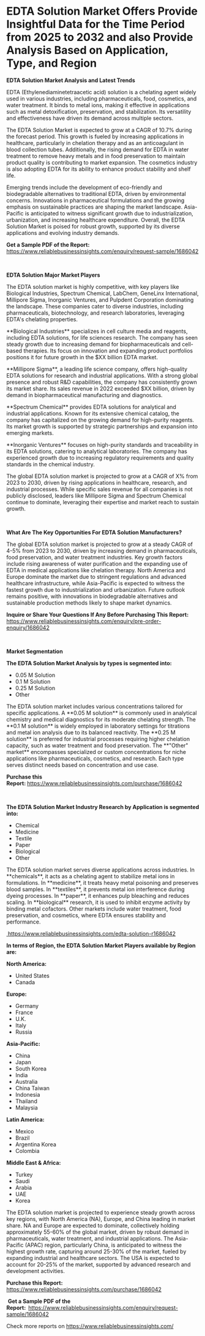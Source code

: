 <p><h1>EDTA Solution Market Offers Provide Insightful Data for the Time Period from 2025 to 2032 and also Provide Analysis Based on Application, Type, and Region</h1></p><p><strong>EDTA Solution Market Analysis and Latest Trends</strong></p>
<p><p>EDTA (Ethylenediaminetetraacetic acid) solution is a chelating agent widely used in various industries, including pharmaceuticals, food, cosmetics, and water treatment. It binds to metal ions, making it effective in applications such as metal detoxification, preservation, and stabilization. Its versatility and effectiveness have driven its demand across multiple sectors.</p><p>The EDTA Solution Market is expected to grow at a CAGR of 10.7% during the forecast period. This growth is fueled by increasing applications in healthcare, particularly in chelation therapy and as an anticoagulant in blood collection tubes. Additionally, the rising demand for EDTA in water treatment to remove heavy metals and in food preservation to maintain product quality is contributing to market expansion. The cosmetics industry is also adopting EDTA for its ability to enhance product stability and shelf life.</p><p>Emerging trends include the development of eco-friendly and biodegradable alternatives to traditional EDTA, driven by environmental concerns. Innovations in pharmaceutical formulations and the growing emphasis on sustainable practices are shaping the market landscape. Asia-Pacific is anticipated to witness significant growth due to industrialization, urbanization, and increasing healthcare expenditure. Overall, the EDTA Solution Market is poised for robust growth, supported by its diverse applications and evolving industry demands.</p></p>
<p><strong>Get a Sample PDF of the Report:&nbsp;</strong> <a href="https://www.reliablebusinessinsights.com/enquiry/request-sample/1686042?utm_campaign=950&utm_medium=2&utm_source=Github&utm_content=ia&utm_term=26012025&utm_id=edta-solution">https://www.reliablebusinessinsights.com/enquiry/request-sample/1686042</a></p>
<p>&nbsp;</p>
<p><strong>EDTA Solution Major Market Players</strong></p>
<p><p>The EDTA solution market is highly competitive, with key players like Biological Industries, Spectrum Chemical, LabChem, GeneLinx International, Millipore Sigma, Inorganic Ventures, and Pulpdent Corporation dominating the landscape. These companies cater to diverse industries, including pharmaceuticals, biotechnology, and research laboratories, leveraging EDTA's chelating properties.</p><p>**Biological Industries** specializes in cell culture media and reagents, including EDTA solutions, for life sciences research. The company has seen steady growth due to increasing demand for biopharmaceuticals and cell-based therapies. Its focus on innovation and expanding product portfolios positions it for future growth in the $XX billion EDTA market.</p><p>**Millipore Sigma**, a leading life science company, offers high-quality EDTA solutions for research and industrial applications. With a strong global presence and robust R&D capabilities, the company has consistently grown its market share. Its sales revenue in 2022 exceeded $XX billion, driven by demand in biopharmaceutical manufacturing and diagnostics.</p><p>**Spectrum Chemical** provides EDTA solutions for analytical and industrial applications. Known for its extensive chemical catalog, the company has capitalized on the growing demand for high-purity reagents. Its market growth is supported by strategic partnerships and expansion into emerging markets.</p><p>**Inorganic Ventures** focuses on high-purity standards and traceability in its EDTA solutions, catering to analytical laboratories. The company has experienced growth due to increasing regulatory requirements and quality standards in the chemical industry.</p><p>The global EDTA solution market is projected to grow at a CAGR of X% from 2023 to 2030, driven by rising applications in healthcare, research, and industrial processes. While specific sales revenue for all companies is not publicly disclosed, leaders like Millipore Sigma and Spectrum Chemical continue to dominate, leveraging their expertise and market reach to sustain growth.</p></p>
<p>&nbsp;</p>
<p><strong>What Are The Key Opportunities For EDTA Solution Manufacturers?</strong></p>
<p><p>The global EDTA solution market is projected to grow at a steady CAGR of 4-5% from 2023 to 2030, driven by increasing demand in pharmaceuticals, food preservation, and water treatment industries. Key growth factors include rising awareness of water purification and the expanding use of EDTA in medical applications like chelation therapy. North America and Europe dominate the market due to stringent regulations and advanced healthcare infrastructure, while Asia-Pacific is expected to witness the fastest growth due to industrialization and urbanization. Future outlook remains positive, with innovations in biodegradable alternatives and sustainable production methods likely to shape market dynamics.</p></p>
<p><strong>Inquire or Share Your Questions If Any Before Purchasing This Report:</strong> <a href="https://www.reliablebusinessinsights.com/enquiry/pre-order-enquiry/1686042?utm_campaign=950&utm_medium=2&utm_source=Github&utm_content=ia&utm_term=26012025&utm_id=edta-solution">https://www.reliablebusinessinsights.com/enquiry/pre-order-enquiry/1686042</a></p>
<p>&nbsp;</p>
<p><strong>Market Segmentation</strong></p>
<p><strong>The EDTA Solution Market Analysis by types is segmented into:</strong></p>
<p><ul><li>0.05 M Solution</li><li>0.1 M Solution</li><li>0.25 M Solution</li><li>Other</li></ul></p>
<p><p>The EDTA solution market includes various concentrations tailored for specific applications. A **0.05 M solution** is commonly used in analytical chemistry and medical diagnostics for its moderate chelating strength. The **0.1 M solution** is widely employed in laboratory settings for titrations and metal ion analysis due to its balanced reactivity. The **0.25 M solution** is preferred for industrial processes requiring higher chelation capacity, such as water treatment and food preservation. The **"Other" market** encompasses specialized or custom concentrations for niche applications like pharmaceuticals, cosmetics, and research. Each type serves distinct needs based on concentration and use case.</p></p>
<p><strong>Purchase this Report:&nbsp;</strong><a href="https://www.reliablebusinessinsights.com/purchase/1686042?utm_campaign=950&utm_medium=2&utm_source=Github&utm_content=ia&utm_term=26012025&utm_id=edta-solution">https://www.reliablebusinessinsights.com/purchase/1686042</a></p>
<p>&nbsp;</p>
<p><strong>The EDTA Solution Market Industry Research by Application is segmented into:</strong></p>
<p><ul><li>Chemical</li><li>Medicine</li><li>Textile</li><li>Paper</li><li>Biological</li><li>Other</li></ul></p>
<p><p>The EDTA solution market serves diverse applications across industries. In **chemicals**, it acts as a chelating agent to stabilize metal ions in formulations. In **medicine**, it treats heavy metal poisoning and preserves blood samples. In **textiles**, it prevents metal ion interference during dyeing processes. In **paper**, it enhances pulp bleaching and reduces scaling. In **biological** research, it is used to inhibit enzyme activity by binding metal cofactors. Other markets include water treatment, food preservation, and cosmetics, where EDTA ensures stability and performance.</p></p>
<p><a href="https://www.reliablebusinessinsights.com/edta-solution-r1686042?utm_campaign=950&utm_medium=2&utm_source=Github&utm_content=ia&utm_term=26012025&utm_id=edta-solution">&nbsp;https://www.reliablebusinessinsights.com/edta-solution-r1686042</a></p>
<p><strong>In terms of Region, the EDTA Solution Market Players available by Region are:</strong></p>
<p>
    <p> <strong> North America: </strong>
        <ul>
            <li>United States</li>
            <li>Canada</li>
        </ul>
        </p> 
    <p> <strong> Europe: </strong>
        <ul>
            <li>Germany</li>
            <li>France</li>
            <li>U.K.</li>
            <li>Italy</li>
            <li>Russia</li>
        </ul>
        </p> 
    <p> <strong> Asia-Pacific: </strong>
        <ul>
            <li>China</li>
            <li>Japan</li>
            <li>South Korea</li>
            <li>India</li>
            <li>Australia</li>
            <li>China Taiwan</li>
            <li>Indonesia</li>
            <li>Thailand</li>
            <li>Malaysia</li>
        </ul>
        </p> 
    <p> <strong> Latin America: </strong>
        <ul>
            <li>Mexico</li>
            <li>Brazil</li>
            <li>Argentina Korea</li>
            <li>Colombia</li>
        </ul>
        </p> 
    <p> <strong> Middle East & Africa: </strong>
        <ul>
            <li>Turkey</li>
            <li>Saudi</li>
            <li>Arabia</li>
            <li>UAE</li>
            <li>Korea</li>
        </ul>
    </p>
    </p>
<p><p>The EDTA solution market is projected to experience steady growth across key regions, with North America (NA), Europe, and China leading in market share. NA and Europe are expected to dominate, collectively holding approximately 55-60% of the global market, driven by robust demand in pharmaceuticals, water treatment, and industrial applications. The Asia-Pacific (APAC) region, particularly China, is anticipated to witness the highest growth rate, capturing around 25-30% of the market, fueled by expanding industrial and healthcare sectors. The USA is expected to account for 20-25% of the market, supported by advanced research and development activities.</p></p>
<p><strong>Purchase this Report: </strong><a href="https://www.reliablebusinessinsights.com/purchase/1686042?utm_campaign=950&utm_medium=2&utm_source=Github&utm_content=ia&utm_term=26012025&utm_id=edta-solution">https://www.reliablebusinessinsights.com/purchase/1686042</a></p>
<p>&nbsp;<strong>Get a Sample PDF of the Report:&nbsp;&nbsp;</strong><a href="https://www.reliablebusinessinsights.com/enquiry/request-sample/1686042?utm_campaign=950&utm_medium=2&utm_source=Github&utm_content=ia&utm_term=26012025&utm_id=edta-solution">https://www.reliablebusinessinsights.com/enquiry/request-sample/1686042</a></p>
<p><strong></strong></p>
<p>Check more reports on <a href="https://www.reliablebusinessinsights.com/?utm_campaign=950&utm_medium=2&utm_source=Github&utm_content=ia&utm_term=26012025&utm_id=edta-solution">https://www.reliablebusinessinsights.com/</a></p>